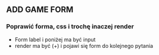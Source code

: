 ## ADD GAME FORM

### Poprawić forma, css i trochę inaczej render

- Form label i poniżej ma być input
- render ma być (+) i pojawi się form do kolejnego pytania
